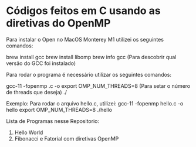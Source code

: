 # Códigos feitos em C usando as diretivas do OpenMP 

Para instalar o Open no MacOS Monterey M1 utilizei os seguintes comandos:

brew install gcc
brew install libomp
brew info gcc (Para descobrir qual versão do GCC foi instalado) 

Para rodar o programa é necessário utilizar os seguintes comandos:

gcc-11 -fopenmp <nome-do-arquivo>.c -o <nome-do-arquivo>
export OMP_NUM_THREADS=8 (Para setar o número de threads que deseja)
./<nome-do-arquivo> 
  
Exemplo: 
  Para rodar o arquivo hello.c, utilizei:
  gcc-11 -fopenmp hello.c -o hello
  export OMP_NUM_THREADS=8 
  ./hello
  
  
Lista de Programas nesse Repositorio:
  
1. Hello World
2. Fibonacci e Fatorial com diretivas OpenMP  
 
